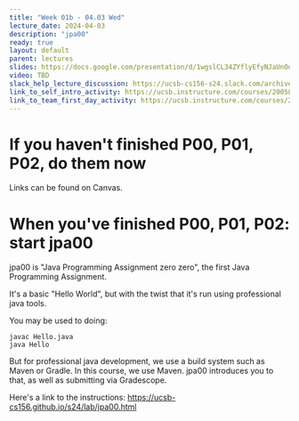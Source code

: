```yaml
---
title: "Week 01b - 04.03 Wed"
lecture_date: 2024-04-03
description: "jpa00"
ready: true
layout: default
parent: lectures
slides: https://docs.google.com/presentation/d/1wgslCL34ZYflyEfyNJaUnOozni9zICl0uVORpmF1UOw/edit?usp=sharing
video: TBD
slack_help_lecture_discussion: https://ucsb-cs156-s24.slack.com/archives/C06RGNTV7E2
link_to_self_intro_activity: https://ucsb.instructure.com/courses/20058/assignments/236291
link_to_team_first_day_activity: https://ucsb.instructure.com/courses/20058/assignments/236292
---
```


# If you haven't finished P00, P01, P02, do them now

Links can be found on Canvas.

# When you've finished P00, P01, P02: start jpa00

jpa00 is "Java Programming Assignment zero zero", the first Java Programming Assignment.

It's a basic "Hello World", but with the twist that it's run using professional java tools.

You may be used to doing:

```
javac Hello.java
java Hello
```

But for professional java development, we use a build system such as Maven or Gradle. In this course, we use Maven.  jpa00 introduces you to that, as well as submitting via Gradescope.

Here's a link to the instructions: <https://ucsb-cs156.github.io/s24/lab/jpa00.html>

